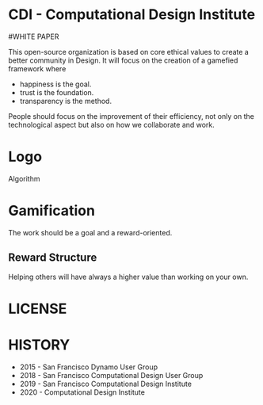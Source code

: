 # CDI - Computational Design Institute

#WHITE PAPER

This open-source organization is based on core ethical values to create a better community in Design. It will focus on the creation of a gamefied framework where 
- happiness is the goal.
- trust is the foundation.
- transparency is the method.

People should focus on the improvement of their efficiency, not only on the technological aspect but also on how we collaborate and work.

# Logo
Algorithm

# Gamification
The work should be a goal and a reward-oriented. 

## Reward Structure
Helping others will have always a higher value than working on your own.

# LICENSE

# HISTORY

- 2015 - San Francisco Dynamo User Group
- 2018 - San Francisco Computational Design User Group
- 2019 - San Francisco Computational Design Institute
- 2020 - Computational Design Institute
